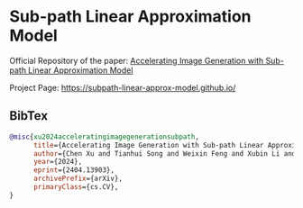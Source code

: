 # Sub-path Linear Approximation Model

Official Repository of the paper: [Accelerating Image Generation with Sub-path Linear Approximation Model](https://arxiv.org/abs/2404.13903)

Project Page: https://subpath-linear-approx-model.github.io/



## BibTex
```bibtex
@misc{xu2024acceleratingimagegenerationsubpath,
      title={Accelerating Image Generation with Sub-path Linear Approximation Model}, 
      author={Chen Xu and Tianhui Song and Weixin Feng and Xubin Li and Tiezheng Ge and Bo Zheng and Limin Wang},
      year={2024},
      eprint={2404.13903},
      archivePrefix={arXiv},
      primaryClass={cs.CV},
}
```
